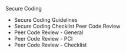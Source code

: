 Secure Coding
* Secure Coding Guidelines
* Secure Coding Checklist
Peer Code Review
* Peer Code Review - General
* Peer Code Review - PCI
* Peer Code Review - Checklist
